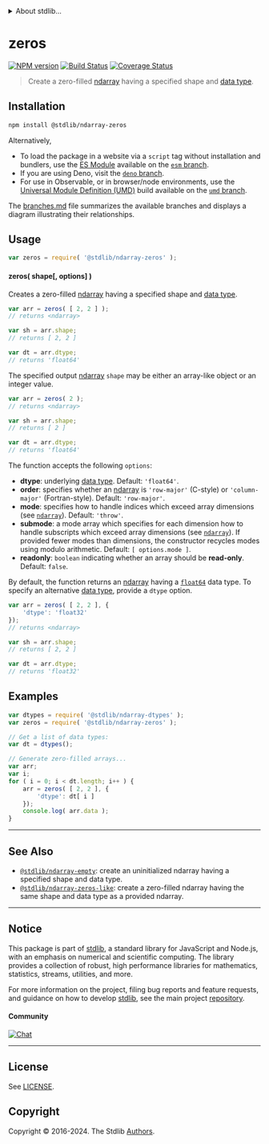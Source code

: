 <!--

@license Apache-2.0

Copyright (c) 2022 The Stdlib Authors.

Licensed under the Apache License, Version 2.0 (the "License");
you may not use this file except in compliance with the License.
You may obtain a copy of the License at

   http://www.apache.org/licenses/LICENSE-2.0

Unless required by applicable law or agreed to in writing, software
distributed under the License is distributed on an "AS IS" BASIS,
WITHOUT WARRANTIES OR CONDITIONS OF ANY KIND, either express or implied.
See the License for the specific language governing permissions and
limitations under the License.

-->


<details>
  <summary>
    About stdlib...
  </summary>
  <p>We believe in a future in which the web is a preferred environment for numerical computation. To help realize this future, we've built stdlib. stdlib is a standard library, with an emphasis on numerical and scientific computation, written in JavaScript (and C) for execution in browsers and in Node.js.</p>
  <p>The library is fully decomposable, being architected in such a way that you can swap out and mix and match APIs and functionality to cater to your exact preferences and use cases.</p>
  <p>When you use stdlib, you can be absolutely certain that you are using the most thorough, rigorous, well-written, studied, documented, tested, measured, and high-quality code out there.</p>
  <p>To join us in bringing numerical computing to the web, get started by checking us out on <a href="https://github.com/stdlib-js/stdlib">GitHub</a>, and please consider <a href="https://opencollective.com/stdlib">financially supporting stdlib</a>. We greatly appreciate your continued support!</p>
</details>

# zeros

[![NPM version][npm-image]][npm-url] [![Build Status][test-image]][test-url] [![Coverage Status][coverage-image]][coverage-url] <!-- [![dependencies][dependencies-image]][dependencies-url] -->

> Create a zero-filled [ndarray][@stdlib/ndarray/ctor] having a specified shape and [data type][@stdlib/ndarray/dtypes].

<!-- Section to include introductory text. Make sure to keep an empty line after the intro `section` element and another before the `/section` close. -->

<section class="intro">

</section>

<!-- /.intro -->

<!-- Package usage documentation. -->

<section class="installation">

## Installation

```bash
npm install @stdlib/ndarray-zeros
```

Alternatively,

-   To load the package in a website via a `script` tag without installation and bundlers, use the [ES Module][es-module] available on the [`esm` branch][esm-url].
-   If you are using Deno, visit the [`deno` branch][deno-url].
-   For use in Observable, or in browser/node environments, use the [Universal Module Definition (UMD)][umd] build available on the [`umd` branch][umd-url].

The [branches.md][branches-url] file summarizes the available branches and displays a diagram illustrating their relationships.

</section>

<section class="usage">

## Usage

```javascript
var zeros = require( '@stdlib/ndarray-zeros' );
```

#### zeros( shape\[, options] )

Creates a zero-filled [ndarray][@stdlib/ndarray/ctor] having a specified shape and [data type][@stdlib/ndarray/dtypes].

```javascript
var arr = zeros( [ 2, 2 ] );
// returns <ndarray>

var sh = arr.shape;
// returns [ 2, 2 ]

var dt = arr.dtype;
// returns 'float64'
```

The specified output [ndarray][@stdlib/ndarray/ctor] `shape` may be either an array-like object or an integer value.

```javascript
var arr = zeros( 2 );
// returns <ndarray>

var sh = arr.shape;
// returns [ 2 ]

var dt = arr.dtype;
// returns 'float64'
```

The function accepts the following `options`:

-   **dtype**: underlying [data type][@stdlib/ndarray/dtypes]. Default: `'float64'`.
-   **order**: specifies whether an [ndarray][@stdlib/ndarray/ctor] is `'row-major'` (C-style) or `'column-major'` (Fortran-style). Default: `'row-major'`.
-   **mode**: specifies how to handle indices which exceed array dimensions (see [`ndarray`][@stdlib/ndarray/ctor]). Default: `'throw'`.
-   **submode**: a mode array which specifies for each dimension how to handle subscripts which exceed array dimensions  (see [`ndarray`][@stdlib/ndarray/ctor]). If provided fewer modes than dimensions, the constructor recycles modes using modulo arithmetic. Default: `[ options.mode ]`.
-   **readonly**: `boolean` indicating whether an array should be **read-only**. Default: `false`.

By default, the function returns an [ndarray][@stdlib/ndarray/ctor] having a [`float64`][@stdlib/ndarray/dtypes] data type. To specify an alternative [data type][@stdlib/ndarray/dtypes], provide a `dtype` option.

```javascript
var arr = zeros( [ 2, 2 ], {
    'dtype': 'float32'
});
// returns <ndarray>

var sh = arr.shape;
// returns [ 2, 2 ]

var dt = arr.dtype;
// returns 'float32'
```

</section>

<!-- /.usage -->

<!-- Package usage notes. Make sure to keep an empty line after the `section` element and another before the `/section` close. -->

<section class="notes">

</section>

<!-- /.notes -->

<!-- Package usage examples. -->

<section class="examples">

## Examples

<!-- eslint no-undef: "error" -->

```javascript
var dtypes = require( '@stdlib/ndarray-dtypes' );
var zeros = require( '@stdlib/ndarray-zeros' );

// Get a list of data types:
var dt = dtypes();

// Generate zero-filled arrays...
var arr;
var i;
for ( i = 0; i < dt.length; i++ ) {
    arr = zeros( [ 2, 2 ], {
        'dtype': dt[ i ]
    });
    console.log( arr.data );
}
```

</section>

<!-- /.examples -->

<!-- Section to include cited references. If references are included, add a horizontal rule *before* the section. Make sure to keep an empty line after the `section` element and another before the `/section` close. -->

<section class="references">

</section>

<!-- /.references -->

<!-- Section for related `stdlib` packages. Do not manually edit this section, as it is automatically populated. -->

<section class="related">

* * *

## See Also

-   <span class="package-name">[`@stdlib/ndarray-empty`][@stdlib/ndarray/empty]</span><span class="delimiter">: </span><span class="description">create an uninitialized ndarray having a specified shape and data type.</span>
-   <span class="package-name">[`@stdlib/ndarray-zeros-like`][@stdlib/ndarray/zeros-like]</span><span class="delimiter">: </span><span class="description">create a zero-filled ndarray having the same shape and data type as a provided ndarray.</span>

</section>

<!-- /.related -->

<!-- Section for all links. Make sure to keep an empty line after the `section` element and another before the `/section` close. -->


<section class="main-repo" >

* * *

## Notice

This package is part of [stdlib][stdlib], a standard library for JavaScript and Node.js, with an emphasis on numerical and scientific computing. The library provides a collection of robust, high performance libraries for mathematics, statistics, streams, utilities, and more.

For more information on the project, filing bug reports and feature requests, and guidance on how to develop [stdlib][stdlib], see the main project [repository][stdlib].

#### Community

[![Chat][chat-image]][chat-url]

---

## License

See [LICENSE][stdlib-license].


## Copyright

Copyright &copy; 2016-2024. The Stdlib [Authors][stdlib-authors].

</section>

<!-- /.stdlib -->

<!-- Section for all links. Make sure to keep an empty line after the `section` element and another before the `/section` close. -->

<section class="links">

[npm-image]: http://img.shields.io/npm/v/@stdlib/ndarray-zeros.svg
[npm-url]: https://npmjs.org/package/@stdlib/ndarray-zeros

[test-image]: https://github.com/stdlib-js/ndarray-zeros/actions/workflows/test.yml/badge.svg?branch=main
[test-url]: https://github.com/stdlib-js/ndarray-zeros/actions/workflows/test.yml?query=branch:main

[coverage-image]: https://img.shields.io/codecov/c/github/stdlib-js/ndarray-zeros/main.svg
[coverage-url]: https://codecov.io/github/stdlib-js/ndarray-zeros?branch=main

<!--

[dependencies-image]: https://img.shields.io/david/stdlib-js/ndarray-zeros.svg
[dependencies-url]: https://david-dm.org/stdlib-js/ndarray-zeros/main

-->

[chat-image]: https://img.shields.io/gitter/room/stdlib-js/stdlib.svg
[chat-url]: https://app.gitter.im/#/room/#stdlib-js_stdlib:gitter.im

[stdlib]: https://github.com/stdlib-js/stdlib

[stdlib-authors]: https://github.com/stdlib-js/stdlib/graphs/contributors

[umd]: https://github.com/umdjs/umd
[es-module]: https://developer.mozilla.org/en-US/docs/Web/JavaScript/Guide/Modules

[deno-url]: https://github.com/stdlib-js/ndarray-zeros/tree/deno
[umd-url]: https://github.com/stdlib-js/ndarray-zeros/tree/umd
[esm-url]: https://github.com/stdlib-js/ndarray-zeros/tree/esm
[branches-url]: https://github.com/stdlib-js/ndarray-zeros/blob/main/branches.md

[stdlib-license]: https://raw.githubusercontent.com/stdlib-js/ndarray-zeros/main/LICENSE

[@stdlib/ndarray/ctor]: https://github.com/stdlib-js/ndarray-ctor

[@stdlib/ndarray/dtypes]: https://github.com/stdlib-js/ndarray-dtypes

<!-- <related-links> -->

[@stdlib/ndarray/empty]: https://github.com/stdlib-js/ndarray-empty

[@stdlib/ndarray/zeros-like]: https://github.com/stdlib-js/ndarray-zeros-like

<!-- </related-links> -->

</section>

<!-- /.links -->
